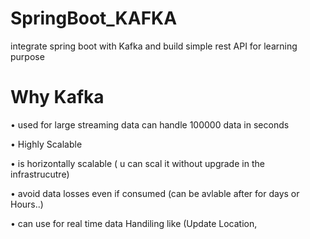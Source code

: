 # SpringBoot_KAFKA
integrate spring boot with Kafka and build simple rest API for learning purpose
# Why Kafka
• used for large streaming data can handle 100000 data in seconds 

• Highly Scalable

• is horizontally scalable ( u can scal it without upgrade in the infrastrucutre)

• avoid data losses even if consumed (can be avlable after for days or Hours..)

• can use for real time data Handiling like (Update Location,

